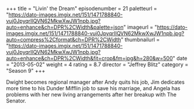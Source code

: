 +++
title = "Livin' the Dream"
episodenumber = 21
paletteurl = "https://dato-images.imgix.net/151/1471788840-vuj0JpyqrIlQVN62MkwXwJW1npb.jpg?auto=enhance&ch=DPR%2CWidth&palette=json"
imageurl = "https://dato-images.imgix.net/151/1471788840-vuj0JpyqrIlQVN62MkwXwJW1npb.jpg?auto=compress%2Cformat&ch=DPR%2CWidth"
thumbnailurl = "https://dato-images.imgix.net/151/1471788840-vuj0JpyqrIlQVN62MkwXwJW1npb.jpg?auto=enhance&ch=DPR%2CWidth&fit=crop&fm=jpg&h=280&w=500"
date = "2013-05-02"
weight = 4
rating = 8.7
director = "Jeffrey Blitz"
category = "Season 9"
+++

Dwight becomes regional manager after Andy quits his job, Jim dedicates more time to his Dunder Mifflin job to save his marriage, and Angela has problems with her new living arrangements after her breakup with The Senator.